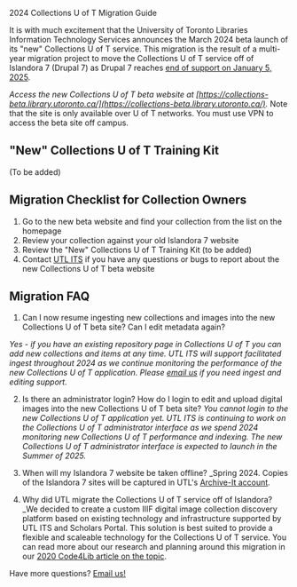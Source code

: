 2024 Collections U of T Migration Guide

It is with much excitement that the University of Toronto Libraries Information Technology Services announces the March 2024 beta launch of its "new" Collections U of T service. This migration is the result of a multi-year migration project to move the Collections U of T service off of Islandora 7 (Drupal 7) as Drupal 7 reaches [end of support on January 5, 2025](https://www.drupal.org/about/drupal-7/d7eol/partners?gad_source=1&gclid=CjwKCAiA_tuuBhAUEiwAvxkgTpcqWPPQRldzo2woWqXjQGdC9r5TTSbAuycGH45nlNF-2FpSv2Iv9xoCsB8QAvD_BwE).

*Access the new Collections U of T beta website at [https://collections-beta.library.utoronto.ca/](https://collections-beta.library.utoronto.ca/).* Note that the site is only available over U of T networks. You must use VPN to access the beta site off campus. 


"New" Collections U of T Training Kit
--------
(To be added)   



Migration Checklist for Collection Owners
--------
1. Go to the new beta website and find your collection from the list on the homepage
2. Review your collection against your old Islandora 7 website
3. Review the "New" Collections U of T Training Kit (to be added)  
4. Contact [UTL ITS](mailto:digitalinitiatives@library.utoronto.ca) if you have any questions or bugs to report about the new Collections U of T beta website   


Migration FAQ
--------

1. Can I now resume ingesting new collections and images into the new Collections U of T beta site? Can I edit metadata again?

_Yes - if you have an existing repository page in Collections U of T you can add new collections and items at any time. UTL ITS will support facilitated ingest throughout 2024 as we continue monitoring the performance of the new Collections U of T application. Please [email us](mailto:digitalinitiatives@library.utoronto.ca) if you need ingest and editing support._

2. Is there an administrator login? How do I login to edit and upload digital images into the new Collections U of T beta site? 
_You cannot login to the new Collections U of T application *yet*. UTL ITS is continuing to work on the Collections U of T administrator interface as we spend 2024 monitoring new Collections U of T performance and indexing. The new Collections U of T administrator interface is expected to launch in the *Summer of 2025*._ 

3. When will my Islandora 7 website be taken offline?
_Spring 2024. Copies of the Islandora 7 sites will be captured in UTL's [Archive-It account](https://archive-it.org/collections/6473).

4. Why did UTL migrate the Collections U of T service off of Islandora?
_We decided to create a custom IIIF digital image collection discovery platform based on existing technology and infrastructure supported by UTL ITS and Scholars Portal. This solution is best suited to provide a flexible and scaleable technology for the Collections U of T service. You can read more about our research and planning around this migration in our [2020 Code4Lib article on the topic](https://journal.code4lib.org/articles/15000). 

Have more questions? [Email us!](mailto:digitalinitiatives@library.utoronto.ca)  
